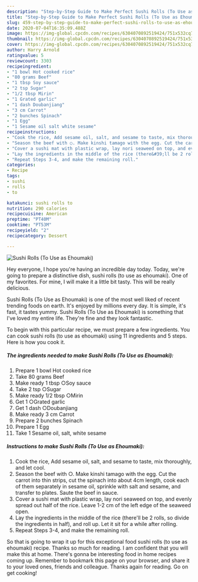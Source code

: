```yaml
---
description: "Step-by-Step Guide to Make Perfect Sushi Rolls (To Use as Ehoumaki)"
title: "Step-by-Step Guide to Make Perfect Sushi Rolls (To Use as Ehoumaki)"
slug: 459-step-by-step-guide-to-make-perfect-sushi-rolls-to-use-as-ehoumaki
date: 2020-07-04T16:35:09.488Z
image: https://img-global.cpcdn.com/recipes/6304070892519424/751x532cq70/sushi-rolls-to-use-as-ehoumaki-recipe-main-photo.jpg
thumbnail: https://img-global.cpcdn.com/recipes/6304070892519424/751x532cq70/sushi-rolls-to-use-as-ehoumaki-recipe-main-photo.jpg
cover: https://img-global.cpcdn.com/recipes/6304070892519424/751x532cq70/sushi-rolls-to-use-as-ehoumaki-recipe-main-photo.jpg
author: Harry Arnold
ratingvalue: 5
reviewcount: 3303
recipeingredient:
- "1 bowl Hot cooked rice"
- "80 grams Beef"
- "1 tbsp Soy sauce"
- "2 tsp Sugar"
- "1/2 tbsp Mirin"
- "1 Grated garlic"
- "1 dash Doubanjiang"
- "3 cm Carrot"
- "2 bunches Spinach"
- "1 Egg"
- "1 Sesame oil salt white sesame"
recipeinstructions:
- "Cook the rice, Add sesame oil, salt, and sesame to taste, mix thoroughly, and let cool."
- "Season the beef with ○. Make kinshi tamago with the egg. Cut the carrot into thin strips, cut the spinach into about 4cm length, cook each of them separately in sesame oil, sprinkle with salt and sesame, and transfer to plates. Saute the beef in sauce."
- "Cover a sushi mat with plastic wrap, lay nori seaweed on top, and evenly spread out half of the rice. Leave 1-2 cm of the left edge of the seaweed open."
- "Lay the ingredients in the middle of the rice (there&#39;ll be 2 rolls, so divide the ingredients in half), and roll up. Let it sit for a while after rolling."
- "Repeat Steps 3-4, and make the remaining roll."
categories:
- Recipe
tags:
- sushi
- rolls
- to

katakunci: sushi rolls to 
nutrition: 290 calories
recipecuisine: American
preptime: "PT40M"
cooktime: "PT53M"
recipeyield: "2"
recipecategory: Dessert

---
```



![Sushi Rolls (To Use as Ehoumaki)](https://img-global.cpcdn.com/recipes/6304070892519424/751x532cq70/sushi-rolls-to-use-as-ehoumaki-recipe-main-photo.jpg)

Hey everyone, I hope you're having an incredible day today. Today, we're going to prepare a distinctive dish, sushi rolls (to use as ehoumaki). One of my favorites. For mine, I will make it a little bit tasty. This will be really delicious.

Sushi Rolls (To Use as Ehoumaki) is one of the most well liked of recent trending foods on earth. It's enjoyed by millions every day. It is simple, it's fast, it tastes yummy. Sushi Rolls (To Use as Ehoumaki) is something that I've loved my entire life. They're fine and they look fantastic.




To begin with this particular recipe, we must prepare a few ingredients. You can cook sushi rolls (to use as ehoumaki) using 11 ingredients and 5 steps. Here is how you cook it.

<!--inarticleads1-->

##### The ingredients needed to make Sushi Rolls (To Use as Ehoumaki):

1. Prepare 1 bowl Hot cooked rice
1. Take 80 grams Beef
1. Make ready 1 tbsp ○Soy sauce
1. Take 2 tsp ○Sugar
1. Make ready 1/2 tbsp ○Mirin
1. Get 1 ○Grated garlic
1. Get 1 dash ○Doubanjiang
1. Make ready 3 cm Carrot
1. Prepare 2 bunches Spinach
1. Prepare 1 Egg
1. Take 1 Sesame oil, salt, white sesame




<!--inarticleads2-->

##### Instructions to make Sushi Rolls (To Use as Ehoumaki):

1. Cook the rice, Add sesame oil, salt, and sesame to taste, mix thoroughly, and let cool.
1. Season the beef with ○. Make kinshi tamago with the egg. Cut the carrot into thin strips, cut the spinach into about 4cm length, cook each of them separately in sesame oil, sprinkle with salt and sesame, and transfer to plates. Saute the beef in sauce.
1. Cover a sushi mat with plastic wrap, lay nori seaweed on top, and evenly spread out half of the rice. Leave 1-2 cm of the left edge of the seaweed open.
1. Lay the ingredients in the middle of the rice (there&#39;ll be 2 rolls, so divide the ingredients in half), and roll up. Let it sit for a while after rolling.
1. Repeat Steps 3-4, and make the remaining roll.




So that is going to wrap it up for this exceptional food sushi rolls (to use as ehoumaki) recipe. Thanks so much for reading. I am confident that you will make this at home. There's gonna be interesting food in home recipes coming up. Remember to bookmark this page on your browser, and share it to your loved ones, friends and colleague. Thanks again for reading. Go on get cooking!

